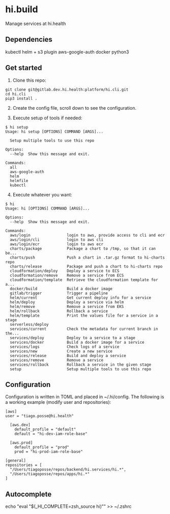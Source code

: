 # hi.build

Manage services at hi.health

## Dependencies

kubectl
helm + s3 plugin
aws-google-auth
docker
python3

## Get started

1. Clone this repo:
```
git clone git@gitlab.dev.hi.health:platform/hi.cli.git
cd hi.cli
pip3 install .
```

2. Create the config file, scroll down to see the configuration.

3. Execute setup of tools if needed:
```
$ hi setup
Usage: hi setup [OPTIONS] COMMAND [ARGS]...

  Setup multiple tools to use this repo

Options:
  --help  Show this message and exit.

Commands:
  all
  aws-google-auth
  helm
  helmfile
  kubectl
```

4. Execute whatever you want:
```
$ hi
Usage: hi [OPTIONS] COMMAND [ARGS]...

Options:
  --help  Show this message and exit.

Commands:
  aws/login                login to aws, provide access to cli and ecr
  aws/login/cli            login to aws cli
  aws/login/ecr            login to aws ecr
  charts/package           Package a chart to /tmp, so that it can be...
  charts/push              Push a chart in .tar.gz format to hi-charts repo
  charts/release           Package and push a chart to hi-charts repo
  cloudformation/deploy    Deploy a service to ECS
  cloudformation/remove    Remove a service from ECS
  cloudformation/template  Retrieve the cloudformation template for a...
  docker/build             Build a docker image
  gitlab/trigger           Trigger a pipeline
  helm/current             Get current deploy info for a service
  helm/deploy              Deploy a service via helm
  helm/remove              Remove a service from EKS
  helm/rollback            Rollback a service
  helm/template            Print the values file for a service in a stage
  serverless/deploy
  services/current         Check the metadata for current branch in the...
  services/deploy          Deploy to a service to a stage
  services/docker          Build a docker image for a service
  services/logs            Check logs of a service
  services/new             Create a new service
  services/release         Build and deploy a service
  services/remove          Remove a service
  services/rollback        Rollback a service in the given stage
  setup                    Setup multiple tools to use this repo
```

## Configuration

Configuration is written in TOML and placed in ~/.hi/config.
The following is a working example (modify user and repositories):
```
[aws]
user = "tiago.posse@hi.health"

  [aws.dev]
    default_profile = "default"
    default = "hi-dev-iam-role-base"

  [aws.prod]
    default_profile = "prod"
    prod = "hi-prod-iam-role-base"

[general]
repositories = [
  "/Users/tiagoposse/repos/backend/hi.services/hi.*",
  "/Users/tiagoposse/repos/apps/hi.*"
]
```

## Autocomplete

echo "eval \"$(_HI_COMPLETE=zsh_source hi)\"" >> ~/.zshrc
